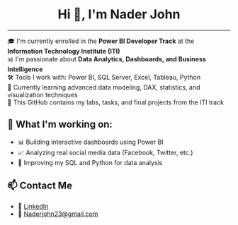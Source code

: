 <h1 align="center">Hi 👋, I'm Nader John</h1>


---

🎓 I'm currently enrolled in the **Power BI Developer Track** at the **Information Technology Institute (ITI)**  
📊 I'm passionate about **Data Analytics, Dashboards, and Business Intelligence**  
🛠️ Tools I work with: Power BI, SQL Server, Excel, Tableau, Python  
🌱 Currently learning advanced data modeling, DAX, statistics, and visualization techniques  
📁 This GitHub contains my labs, tasks, and final projects from the ITI track

## 💼 What I'm working on:

- 📊 Building interactive dashboards using Power BI  
- 📈 Analyzing real social media data (Facebook, Twitter, etc.)  
- 🧠 Improving my SQL and Python for data analysis  

## 📫 Contact Me

- 🔗 [LinkedIn](https://www.linkedin.com/in/nader-john-b0558b176)
- 📧 [Naderjohn23@gmail.com](mailto:Naderjohn23@gmail.com)
